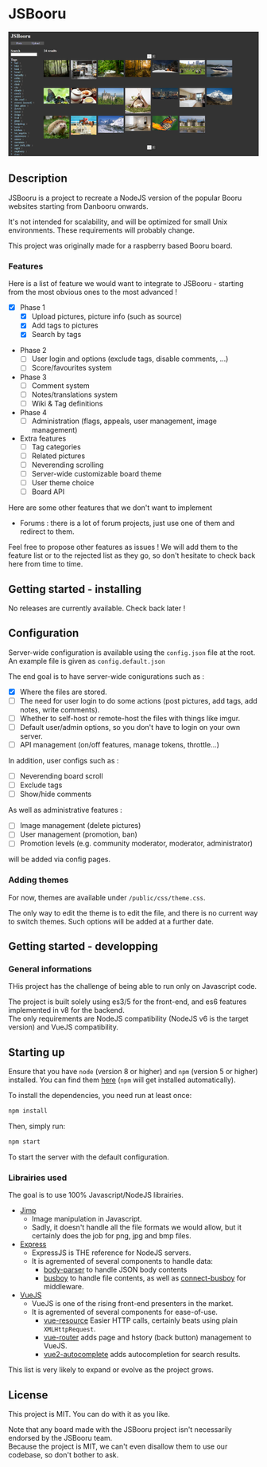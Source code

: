 # JSBooru

![JSBooru screenshot](docs/images/screenshot.png)

## Description

JSBooru is a project to recreate a NodeJS version of the popular Booru websites starting from Danbooru onwards.

It's not intended for scalability, and will be optimized for small Unix environments. These requirements will probably change.

This project was originally made for a raspberry based Booru board.

### Features

Here is a list of feature we would want to integrate to JSBooru - starting from the most obvious ones to the most advanced !

- [x] Phase 1
  - [x] Upload pictures, picture info (such as source)
  - [x] Add tags to pictures
  - [x] Search by tags
- Phase 2
  - [ ] User login and options (exclude tags, disable comments, ...)
  - [ ] Score/favourites system
- Phase 3
  - [ ] Comment system
  - [ ] Notes/translations system
  - [ ] Wiki & Tag definitions
- Phase 4
  - [ ] Administration (flags, appeals, user management, image management)
- Extra features
  - [ ] Tag categories
  - [ ] Related pictures
  - [ ] Neverending scrolling
  - [ ] Server-wide customizable board theme
  - [ ] User theme choice
  - [ ] Board API

Here are some other features that we don't want to implement

- Forums : there is a lot of forum projects, just use one of them and redirect to them.

Feel free to propose other features as issues ! We will add them to the feature list or to the rejected list as they go, so don't hesitate to check back here from time to time.

## Getting started - installing

No releases are currently available. Check back later !

## Configuration

Server-wide configuration is available using the `config.json` file at the root.
An example file is given as `config.default.json`

The end goal is to have server-wide conigurations such as :

- [x] Where the files are stored.
- [ ] The need for user login to do some actions (post pictures, add tags, add notes, write comments).
- [ ] Whether to self-host or remote-host the files with things like imgur.
- [ ] Default user/admin options, so you don't have to login on your own server.
- [ ] API management (on/off features, manage tokens, throttle...)

In addition, user configs such as :

- [ ] Neverending board scroll
- [ ] Exclude tags
- [ ] Show/hide comments

As well as administrative features :

- [ ] Image management (delete pictures)
- [ ] User management (promotion, ban)
- [ ] Promotion levels (e.g. community moderator, moderator, administrator)

will be added via config pages.

### Adding themes

For now, themes are available under `/public/css/theme.css`.

The only way to edit the theme is to edit the file, and there is no current way to switch themes. Such options will be added at a further date.

## Getting started - developping

### General informations

THis project has the challenge of being able to run only on Javascript code.

The project is built solely using es3/5 for the front-end, and es6 features implemented in v8 for the backend.  
The only requirements are NodeJS compatibility (NodeJS v6 is the target version) and VueJS compatibility.

## Starting up

Ensure that you have `node` (version 8 or higher) and `npm` (version 5 or higher) installed. You can find them [here](https://nodejs.org/en/) (`npm` will get installed automatically).

To install the dependencies, you need run at least once:

```bash
npm install
```

Then, simply run:

```bash
npm start
```

To start the server with the default configuration.

### Librairies used

The goal is to use 100% Javascript/NodeJS librairies.

- [Jimp](https://github.com/oliver-moran/jimp)
  - Image manipulation in Javascript.
  - Sadly, it doesn't handle all the file formats we would allow, but it certainly does the job for png, jpg and bmp files.
- [Express](http://expressjs.com/)
  - ExpressJS is THE reference for NodeJS servers.
  - It is agremented of several components to handle data:
    - [body-parser](https://github.com/expressjs/body-parser) to handle JSON body contents
    - [busboy](https://github.com/mscdex/busboy) to handle file contents, as well as [connect-busboy](https://github.com/mscdex/connect-busboy) for middleware.
- [VueJS](http://vuejs.org/)
  - VueJS is one of the rising front-end presenters in the market.
  - It is agremented of several components for ease-of-use.
    - [vue-resource](https://github.com/pagekit/vue-resource) Easier HTTP calls, certainly beats using plain `XMLHttpRequest`.
    - [vue-router](https://router.vuejs.org/) adds page and hstory (back button) management to VueJS.
    - [vue2-autocomplete](https://github.com/BosNaufal/vue2-autocomplete) adds autocompletion for search results.

This list is very likely to expand or evolve as the project grows.

## License

This project is MIT. You can do with it as you like.

Note that any board made with the JSBooru project isn't necessarily endorsed by the JSBooru team.  
Because the project is MIT, we can't even disallow them to use our codebase, so don't bother to ask.
